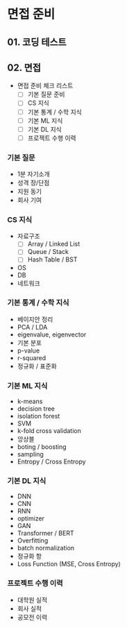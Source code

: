 # 면접 준비
## 01. 코딩 테스트
## 02. 면접
- 면접 준비 체크 리스트
  - [ ] 기본 질문 준비
  - [ ] CS 지식
  - [ ] 기본 통계 / 수학 지식
  - [ ] 기본 ML 지식
  - [ ] 기본 DL 지식
  - [ ] 프로젝트 수행 이력
### 기본 질문
- 1분 자기소개
- 성격 장/단점
- 지원 동기
- 회사 기여
### CS 지식
- 자료구조
  - [ ] Array / Linked List
  - [ ] Queue / Stack
  - [ ] Hash Table / BST
- OS
- DB
- 네트워크
### 기본 통계 / 수학 지식
- 베이지안 정리
- PCA / LDA
- eigenvalue, eigenvector
- 기본 분포
- p-value
- r-squared
- 정규화 / 표준화
### 기본 ML 지식
- k-means
- decision tree
- isolation forest
- SVM
- k-fold cross validation
- 앙상블
- boting / boosting
- sampling
- Entropy / Cross Entropy
### 기본 DL 지식
- DNN
- CNN
- RNN
- optimizer
- GAN
- Transformer / BERT
- Overfitting
- batch normalization
- 정규화 항
- Loss Function (MSE, Cross Entropy)
### 프로젝트 수행 이력
- 대학원 실적
- 회사 실적
- 공모전 이력
